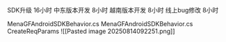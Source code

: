 SDK升级      16小时
中东版本开发  8小时
越南版本开发  8小时
线上bug修改   8小时

MenaGFAndroidSDKBehavior.cs
MenaGFAndroidSDKBehavior.cs CreateReqParams
![[Pasted image 20250814092251.png]]
